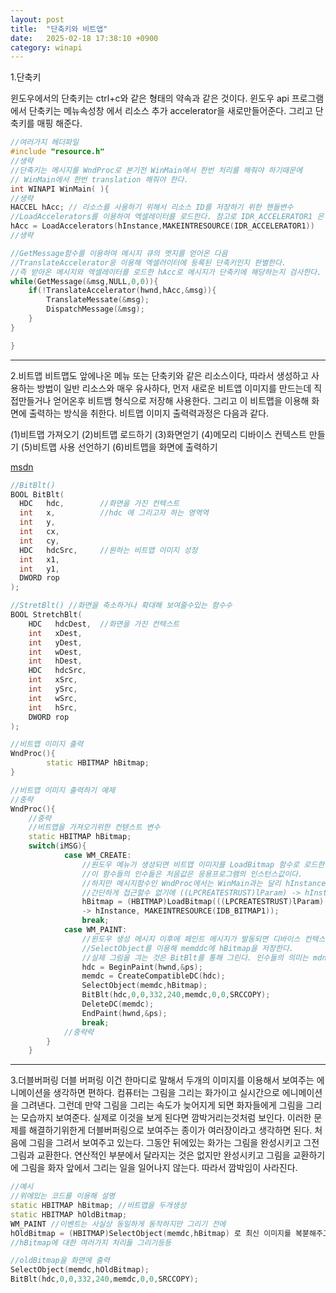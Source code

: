```yaml
---
layout: post
title:  "단축키와 비트앱"
date:   2025-02-18 17:38:10 +0900
category: winapi
---
```

1.단축키

윈도우에서의 단축키는 ctrl+c와 같은 형태의 약속과 같은 것이다.
윈도우 api 프로그램에서 단축키는 메뉴속성창 에서 리소스 추가 accelerator을 새로만들어준다.
그리고 단축키를 매핑 해준다. 
``` c++
//여러가지 헤더파일
#include "resource.h"
//생략
//단축키는 메시지를 WndProc로 본기전 WinMain에서 한번 처리를 해줘야 하기때문에 
// WinMain에서 한번 translation 해줘야 한다.
int WINAPI WinMain( ){
//생략
HACCEL hAcc; // 리소스를 사용하기 위해서 리소스 ID를 저장하기 위한 핸들변수
//LoadAccelerators를 이용하여 엑셀레이터를 로드한다. 참고로 IDR_ACCELERATOR1 은 엑셀레이터 ID이다.
hAcc = LoadAccelerators(hInstance,MAKEINTRESOURCE(IDR_ACCELERATOR1))
//생략

//GetMessage함수를 이용하여 메시지 큐의 멧지를 얻어온 다음 
//TranslateAccelerator응 이용해 엑셀러이터에 등록된 단축키인지 판별한다.
//즉 받아온 메시지와 엑셀레이터를 로드한 hAcc로 메시지가 단축키에 해당하는지 검사한다.
while(GetMessage(&msg,NULL,0,0)){
    if(!TranslateAccelerator(hwnd,hAcc,&msg)){
        TranslateMessate(&msg);
        DispatchMessage(&msg);
    }
}

}
```

---

2.비트맵
비트맵도 앞에나온 메뉴 또는 단축키와 같은 리소스이다, 
따라서 생성하고 사용하는 방법이 일반 리소스와 매우 유사하다,
먼저 새로운 비트앱 이미지를 만드는데 직접만들거나 얻어온후 비트뱀 형식으로 저장해 사용한다.
그리고 이 비트맵을 이용해 화면에 출력하는 방식을 취한다.
비트맵 이미지 출력력과정은 다음과 같다.

(1)비트맵 가져오기
(2)비트맵 로드하기
(3)화면얻기
(4)메모리 디바이스 컨텍스트 만들기
(5)비트맵 사용 선언하기
(6)비트맵을 화면에 출력하기

[msdn](https://learn.microsoft.com/ko-kr/windows/win32/api/wingdi/nf-wingdi-stretchblt)

```c++
//BitBlt()
BOOL BitBlt(
  HDC   hdc,        //화면을 가진 컨텍스트
  int   x,          //hdc 에 그리고자 하는 영역역
  int   y,
  int   cx,
  int   cy,
  HDC   hdcSrc,     //원하는 비트맵 이미지 성정
  int   x1,
  int   y1,
  DWORD rop
);

//StretBlt() //화면을 축소하거나 확대해 보여줄수있는 함수수
BOOL StretchBlt(
    HDC   hdcDest,  //화면을 가진 컨텍스트
    int   xDest,
    int   yDest,
    int   wDest,
    int   hDest,
    HDC   hdcSrc,
    int   xSrc,
    int   ySrc,
    int   wSrc,
    int   hSrc,
    DWORD rop
);

//비트맵 이미지 출력
WndProc(){
        static HBITMAP hBitmap;
}
```

```c++
//비트맵 이미지 출력하기 예제
//중략
WndProc(){
    //중략
    //비트맵을 가져오기위한 컨텓스트 변수
    static HBITMAP hBitmap;
    switch(iMSG){
            case WM_CREATE:
                //원도우 메뉴가 생성되면 비트맵 이미지를 LoadBitmap 함수로 로드한다.
                //이 함수들의 인수들은 처음값은 응용프로그램의 인스턴스값이다.
                //하지만 메시지함수인 WndProc에서는 WinMain과는 달리 hInstance이런식으로 
                //간단하게 접근할수 없기에 ((LPCREATESTRUST)lParam) -> hInstance 로 접근한다다
                hBitmap = (HBITMAP)LoadBitmap(((LPCREATESTRUST)lParam) 
                -> hInstance, MAKEINTRESOURCE(IDB_BITMAP1));
                break;
            case WM_PAINT:
                //윈도우 생성 메시지 이후에 페인트 메시지가 발동되면 디바이스 컨텍스트를 hdc에 저장하고
                //SelectObject를 이용해 memddc에 hBitmap을 저장한다.
                //실제 그림을 긔는 것은 BitBlt를 통해 그린다. 인수들의 의미는 mdns에서 쉽게 알수있다.
                hdc = BeginPaint(hwnd,&ps);
                memdc = CreateCompatibleDC(hdc);
                SelectObject(memdc,hBitmap);
                BitBlt(hdc,0,0,332,240,memdc,0,0,SRCCOPY);
                DeleteDC(memdc);
                EndPaint(hwnd,&ps);
                break;
            //중략략
        }
    }
```

---
  
  
3.더블버퍼링
더블 버퍼링 이건 한마디로 말해서 두개의 이미지를 이용해서 보여주는 에니메이션을 생각하면 편하다.
컴퓨터는 그림을 그리는 화가이고 실시간으로 에니메이션을 그려낸다. 
그런데 만약 그림을 그리는 속도가 늦어지게 되면 화자들에게 그림을 그리는 모습까지 보여준다. 
실제로 이것을 보게 된다면 깜박거리는것처럼 보인다. 
이러한 문제를 해결하기위한게 더블버퍼링으로 보여주는 종이가 여러장이라고 생각하면 된다.
처음에 그림을 그려서 보여주고 있는다. 그동안 뒤에있는 화가는 그림을 완성시키고 그전그림과 교환한다.
연산적인 부분에서 달라지는 것은 없지만 완성시키고 그림을 교환하기에 그림을 화자 앞에서 그리는 일을 일어나지 않는다.
따라서 깜박임이 사라진다.

```c++
//예시
//위에있는 코드를 이용해 설명 
static HBITMAP hBitmap; //비트맵을 두개생성
static HBITMAP hOldBitmap;
WM_PAINT //이벤트는 사실상 동일하게 동작하지만 그리기 전에 
hOldBitmap = (HBITMAP)SelectObject(memdc,hBitmap) 로 최신 이미지를 복붇해주고
//hBitmap에 대한 여러가지 처리들 그리기등등

//oldBitmap을 화면에 출력
SelectObject(memdc,hOldBitmap);
BitBlt(hdc,0,0,332,240,memdc,0,0,SRCCOPY);

```


